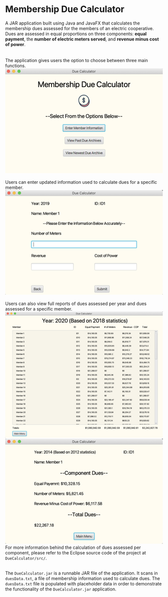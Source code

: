# Membership Due Calculator

A JAR application built using Java and JavaFX that calculates the membership dues assessed for the members of an electric cooperative. 
Dues are assessed in equal proportions on three components: **equal payment**, the **number of electric meters served**, and **revenue minus cost of power**.
 <br /><br /><br />
The application gives users the option to choose between three main functions. 
<img src= /images/launchscene.png width="600">
<br /><br />
Users can enter updated information used to calculate dues for a specific member.
<img src= /images/memberinfo.png width="600">
<br /><br />
Users can also view full reports of dues assessed per year and dues assessed for a specific member.
<img src= /images/fullreport.png width="600">
<img src= /images/memberduesassessed.png width="600"><br />
For more information behind the calculation of dues assessed per component, please refer to the Eclipse source code of the project at `DueCalculator/src/`.
<br /><br />

The `DueCalculator.jar` is a runnable JAR file of the application. It scans in `duesData.txt`, a file of membership information used to calculate dues. 
The `duesData.txt` file is populated with placeholder data in order to demonstrate the functionality of the `DueCalculator.jar` application.
